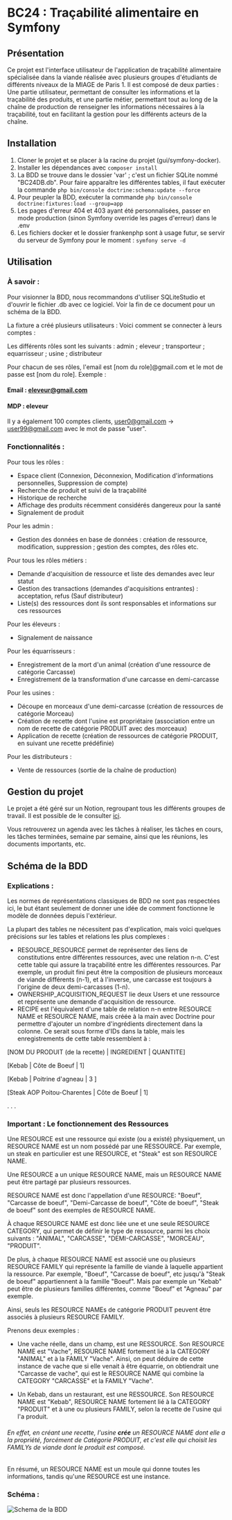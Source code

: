 # BC24 : Traçabilité alimentaire en Symfony

## Présentation

Ce projet est l'interface utilisateur de l'application de traçabilité alimentaire spécialisée dans la viande
réalisée avec plusieurs groupes 
d'étudiants de différents niveaux de la MIAGE de Paris 1.
Il est composé de deux parties : Une partie utilisateur, 
permettant de consulter les informations et la traçabilité des produits, et une partie métier, 
permettant tout au long de la chaîne de production de renseigner les informations nécessaires à la traçabilité, tout en
facilitant la gestion pour les différents acteurs de la chaîne.

## Installation

1. Cloner le projet et se placer à la racine du projet (gui/symfony-docker).
2. Installer les dépendances avec `composer install`
3. La BDD se trouve dans le dossier 'var' ; c'est un fichier SQLite nommé "BC24DB.db". 
Pour faire apparaître les différentes tables, il faut exécuter la commande `php bin/console doctrine:schema:update --force`
4. Pour peupler la BDD, exécuter la commande `php bin/console doctrine:fixtures:load --group=app`
5. Les pages d'erreur 404 et 403 ayant été personnalisées, passer en mode production (sinon Symfony override les pages d'erreur) 
dans le .env
6. Les fichiers docker et le dossier frankenphp sont à usage futur, se servir du serveur de Symfony pour le moment : `symfony serve -d` 

## Utilisation

### À savoir :

Pour visionner la BDD, nous recommandons d'utiliser SQLiteStudio et d'ouvrir le fichier .db avec ce logiciel.
Voir la fin de ce document pour un schéma de la BDD.

La fixture a créé plusieurs utilisateurs : Voici comment se connecter à leurs comptes : 

Les différents rôles sont les suivants :
admin ; eleveur ; transporteur ; equarrisseur ; usine ; distributeur

Pour chacun de ses rôles, l'email est [nom du role]@gmail.com et le mot de passe est [nom du role].
Exemple : 
#### Email : eleveur@gmail.com 
#### MDP : eleveur

Il y a également 100 comptes clients, user0@gmail.com → user99@gmail.com avec le mot de passe "user".

### Fonctionnalités :

Pour tous les rôles : 
- Espace client (Connexion, Déconnexion, Modification d'informations personnelles, Suppression de compte)
- Recherche de produit et suivi de la traçabilité
- Historique de recherche
- Affichage des produits récemment considérés dangereux pour la santé
- Signalement de produit

Pour les admin : 
- Gestion des données en base de données : création de ressource, modification, suppression ; gestion des comptes, des rôles etc.

Pour tous les rôles métiers : 
- Demande d'acquisition de ressource et liste des demandes avec leur statut
- Gestion des transactions (demandes d'acquisitions entrantes) : acceptation, refus (Sauf distributeur)
- Liste(s) des ressources dont ils sont responsables et informations sur ces ressources

Pour les éleveurs :
- Signalement de naissance

Pour les équarrisseurs :
- Enregistrement de la mort d'un animal (création d'une ressource de catégorie Carcasse)
- Enregistrement de la transformation d'une carcasse en demi-carcasse

Pour les usines :
- Découpe en morceaux d'une demi-carcasse (création de ressources de catégorie Morceau)
- Création de recette dont l'usine est propriétaire (association entre un nom de recette de catégorie PRODUIT avec des morceaux)
- Application de recette (création de ressources de catégorie PRODUIT, en suivant une recette prédéfinie)

Pour les distributeurs :
- Vente de ressources (sortie de la chaîne de production)


## Gestion du projet

Le projet a été géré sur un Notion, regroupant tous les différents groupes de travail.
Il est possible de le consulter [ici](https://www.notion.so/Trace-Connect-c2a66d9a711c458db7d66cd94dd77e4a).

Vous retrouverez un agenda avec les tâches à réaliser, les tâches en cours, les tâches terminées, semaine par semaine,
ainsi que les réunions, les documents importants, etc.

## Schéma de la BDD

### Explications :

Les normes de représentations classiques de BDD ne sont pas respectées ici, le but étant seulement de donner une idée de comment fonctionne le modèle de données depuis l'extérieur.

La plupart des tables ne nécessitent pas d'explication, mais voici quelques précisions sur les tables et relations les plus complexes :

- RESOURCE_RESOURCE permet de représenter des liens de constitutions entre différentes ressources, avec une relation n-n. C'est cette table qui assure la traçabilité entre les différentes ressources.
Par exemple, un produit fini peut être la composition de plusieurs morceaux de viande différents (n-1), et à l'inverse, une carcasse est toujours à l'origine de deux demi-carcasses (1-n).
- OWNERSHIP_ACQUISITION_REQUEST lie deux Users et une ressource et représente une demande d'acquisition de ressource.
- RECIPE est l'équivalent d'une table de relation n-n entre RESOURCE NAME et RESOURCE NAME, mais créée à la main avec Doctrine pour permettre d'ajouter un nombre d'ingrédients directement dans la colonne.
Ce serait sous forme d'IDs dans la table, mais les enregistrements de cette table ressemblent à : 

[NOM DU PRODUIT (de la recette) | INGREDIENT | QUANTITE]

[Kebab | Côte de Boeuf | 1]

[Kebab | Poitrine d'agneau | 3 ]

[Steak AOP Poitou-Charentes | Côte de Boeuf | 1]

.
.
.

### Important : Le fonctionnement des Ressources

Une RESOURCE est une ressource qui existe (ou a existé) physiquement, un RESOURCE NAME est un nom possédé par une RESSOURCE.
Par exemple, un steak en particulier est une RESOURCE, et "Steak" est son RESOURCE NAME.

Une RESOURCE a un unique RESOURCE NAME, mais un RESOURCE NAME peut être partagé par plusieurs ressources.

RESOURCE NAME est donc l'appellation d'une RESOURCE: "Boeuf", "Carcasse de boeuf", "Demi-Carcasse de boeuf", "Côte de boeuf", "Steak de boeuf" sont des exemples de RESOURCE NAME.

À chaque RESOURCE NAME est donc liée une et une seule RESOURCE CATEGORY, qui permet de définir le type de ressource, parmi les choix suivants : "ANIMAL", "CARCASSE", "DEMI-CARCASSE", "MORCEAU", "PRODUIT".

De plus, à chaque RESOURCE NAME est associé une ou plusieurs RESOURCE FAMILY qui représente la famille de viande à laquelle appartient la ressource. 
Par exemple, "Boeuf", "Carcasse de boeuf", etc jusqu'à "Steak de boeuf" appartiennent à la famille "Boeuf". 
Mais par exemple un "Kebab" peut être de plusieurs familles différentes, comme "Boeuf" et "Agneau" par exemple.

Ainsi, seuls les RESOURCE NAMEs de catégorie PRODUIT peuvent être associés à plusieurs RESOURCE FAMILY.

Prenons deux exemples :
- Une vache réelle, dans un champ, est une RESSOURCE. Son RESOURCE NAME est "Vache", RESOURCE NAME fortement lié à la CATEGORY "ANIMAL" et à la FAMILY "Vache".
Ainsi, on peut déduire de cette instance de vache que si elle venait à être équarrie, on obtiendrait une "Carcasse de vache", qui est le RESOURCE NAME qui combine la CATEGORY "CARCASSE" et la FAMILY "Vache".

- Un Kebab, dans un restaurant, est une RESSOURCE. Son RESOURCE NAME est "Kebab", RESOURCE NAME fortement lié à la CATEGORY "PRODUIT" et à une ou plusieurs FAMILY, selon la recette de l'usine qui l'a produit.
###### En effet, en créant une recette, l'usine ***crée*** un RESOURCE NAME dont elle a la propriété, forcément de Catégorie PRODUIT, et c'est elle qui choisit les FAMILYs de viande dont le produit est composé.

En résumé, un RESOURCE NAME est un moule qui donne toutes les informations, tandis qu'une RESOURCE est une instance.

### Schéma :
![Schema de la BDD](BC24.png)


